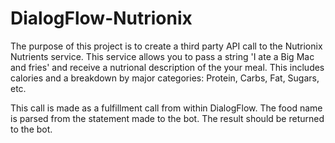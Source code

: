 # DialogFlow-Nutrionix
The purpose of this project is to create a third party API call to the Nutrionix Nutrients service. This service allows
you to pass a string 'I ate a Big Mac and fries' and receive a nutrional description of the your meal. This includes
calories and a breakdown by major categories: Protein, Carbs, Fat, Sugars, etc.

This call is made as a fulfillment call from within DialogFlow. The food name is parsed from the statement made to the
bot. The result should be returned to the bot.
